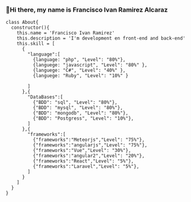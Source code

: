### 👋Hi there, my name is Francisco Ivan Ramirez Alcaraz
  
    class About{
      constructor(){
        this.name = 'Francisco Ivan Ramirez'
        this.description = 'I'm development en front-end and back-end'
        this.skill = [
          {
            "language":[
              {language: "php", "Level": "80%"},
              {languege: "javascript", "Level": "80%" },
              {languege: "C#", "Level": "40%" },
              {languege: "Ruby", "Level": "10%" }
              
            ]
          },{
            "DataBases":[
              {"BDD": "sql", "Level": "80%"},
              {"BDD": "mysql", "Level": "80%"},
              {"BDD": "mongodb", "Level": "80%"},
              {"BDD": "Postgress", "Level": "10%"},
            ]
          },{
            "frameworks":[
              {"frameworks":"Meteorjs","Level": "75%"},
              {"frameworks":"angularjs","Level": "75%"},
              {"frameworks":"Vue","Level": "30%"},
              {"frameworks":"angular2","Level": "20%"},
              {"frameworks":"React","Level": "5%"},
              {"frameworks":"Laravel","Level": "5%"},
            ]
          } 
        ]
      }
    }

<!--
**gforce3002/gforce3002** is a ✨ _special_ ✨ repository because its `README.md` (this file) appears on your GitHub profile.

Here are some ideas to get you started:

- 🔭 I’m currently working on ...
- 🌱 I’m currently learning ...
- 👯 I’m looking to collaborate on ...
- 🤔 I’m looking for help with ...
- 💬 Ask me about ...
- 📫 How to reach me: ...
- 😄 Pronouns: ...
- ⚡ Fun fact: ...
-->
